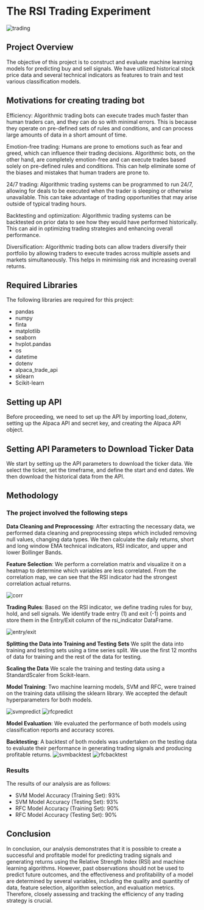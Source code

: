 # The RSI Trading Experiment

![trading](Images/trading.jpeg)

## Project Overview

The objective of this project is to construct and evaluate machine learning models for predicting buy and sell signals. We have utilized historical stock price data and several technical indicators as features to train and test various classification models.

## Motivations for creating trading bot

Efficiency: Algorithmic trading bots can execute trades much faster than human traders can, and they can do so with minimal errors. This is because they operate on pre-defined sets of rules and conditions, and can process large amounts of data in a short amount of time.

Emotion-free trading: Humans are prone to emotions such as fear and greed, which can influence their trading decisions. Algorithmic bots, on the other hand, are completely emotion-free and can execute trades based solely on pre-defined rules and conditions. This can help eliminate some of the biases and mistakes that human traders are prone to.

24/7 trading: Algorithmic trading systems can be programmed to run 24/7, allowing for deals to be executed when the trader is sleeping or otherwise unavailable. This can take advantage of trading opportunities that may arise outside of typical trading hours.

Backtesting and optimization: Algorithmic trading systems can be backtested on prior data to see how they would have performed historically. This can aid in optimizing trading strategies and enhancing overall performance.

Diversification: Algorithmic trading bots can allow traders diversify their portfolio by allowing traders to execute trades across multiple assets and markets simultaneously. This helps in minimising risk and increasing overall returns.

## Required Libraries

The following libraries are required for this project:

- pandas
- numpy
- finta
- matplotlib
- seaborn
- hvplot.pandas
- os
- datetime
- dotenv
- alpaca_trade_api
- sklearn
- Scikit-learn

## Setting up API

Before proceeding, we need to set up the API by importing load_dotenv, setting up the Alpaca API and secret key, and creating the Alpaca API object.

## Setting API Parameters to Download Ticker Data

We start by setting up the API parameters to download the ticker data. We select the ticker, set the timeframe, and define the start and end dates. We then download the historical data from the API.

## Methodology

### The project involved the following steps

  **Data Cleaning and Preprocessing**: After extracting the necessary data, we performed data cleaning and preprocessing steps which included removing null values, changing data types. We then calculate the daily returns, short and long window EMA technical indicators, RSI indicator, and upper and lower Bollinger Bands.

  **Feature Selection**: We perform a correlation matrix and visualize it on a heatmap to determine which variables are less correlated. From the correlation map, we can see that the RSI indicator had the strongest correlation actual returns.

![corr](Images/corr.png)
  
**Trading Rules**: Based on the RSI indicator, we define trading rules for buy, hold, and sell signals. We identify trade entry (1) and exit (-1) points and store them in the Entry/Exit column of the rsi_indicator DataFrame.

![entry/exit](Images/entryexit_plot.png)

**Splitting the Data into Training and Testing Sets**
We split the data into training and testing sets using a time series split. We use the first 12 months of data for training and the rest of the data for testing.

**Scaling the Data**
We scale the training and testing data using a StandardScaler from Scikit-learn.

**Model Training**: Two machine learning models, SVM and RFC, were trained on the training data utilising the sklearn library. We accepted the default hyperparameters for both models.

![svmpredict](Images/SVMpredict.png)
![rfcpredict](Images/rfcpredict.png)

**Model Evaluation**: We evaluated the performance of both models using classification reports and accuracy scores.

**Backtesting**: A backtest of both models was undertaken on the testing data to evaluate their performance in generating trading signals and producing profitable returns.
![svmbacktest](Images/SVMBackTested.png)
![rfcbacktest](Images/rfcbacktest.png)

### Results

The results of our analysis are as follows:

- SVM Model Accuracy (Training Set): 93%
- SVM Model Accuracy (Testing Set): 93%
- RFC Model Accuracy (Training Set): 90%
- RFC Model Accuracy (Testing Set): 90%

## Conclusion

In conclusion, our analysis demonstrates that it is possible to create a successful and profitable model for predicting trading signals and generating returns using the Relative Strength Index (RSI) and machine learning algorithms. However, past observations should not be used to predict future outcomes, and the effectiveness and profitability of a model are determined by several variables, including the quality and quantity of data, feature selection, algorithm selection, and evaluation metrics. Therefore, closely assessing and tracking the efficiency of any trading strategy is crucial.
